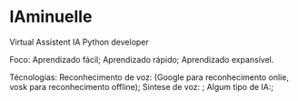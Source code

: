 # IAminuelle

Virtual Assistent IA Python developer

Foco:
Aprendizado fácil;
Aprendizado rápido;
Aprendizado expansível.

Técnologias:
Reconhecimento de voz: (Google para reconhecimento onlie, vosk para reconhecimento offline);
Sintese de voz: ;
Algum tipo de IA:;

